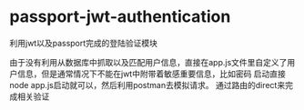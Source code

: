 # passport-jwt-authentication
利用jwt以及passport完成的登陆验证模块

由于没有利用从数据库中抓取以及匹配用户信息，直接在app.js文件里自定义了用户信息，但是通常情况下不能在jwt中附带着敏感重要信息，比如密码
启动直接node app.js启动就可以，然后利用postman去模拟请求。
通过路由的direct来完成相关验证
